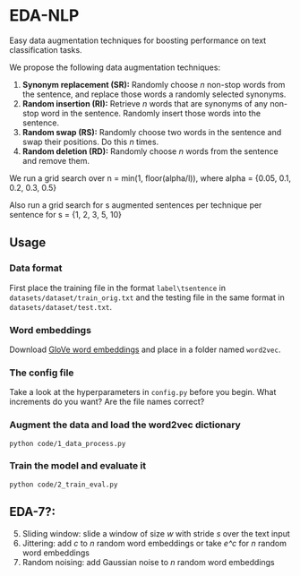 # EDA-NLP
Easy data augmentation techniques for boosting performance on text classification tasks.

We propose the following data augmentation techniques:

1. **Synonym replacement (SR):** Randomly choose *n* non-stop words from the sentence, and replace those words a randomly selected synonyms.
2. **Random insertion (RI):** Retrieve *n* words that are synonyms of any non-stop word in the sentence. Randomly insert those words into the sentence.
3. **Random swap (RS):** Randomly choose two words in the sentence and swap their positions. Do this *n* times.
4. **Random deletion (RD):** Randomly choose *n* words from the sentence and remove them.

We run a grid search over n = min(1, floor(alpha/l)), where alpha = {0.05, 0.1, 0.2, 0.3, 0.5}

Also run a grid search for s augmented sentences per technique per sentence for s = {1, 2, 3, 5, 10}

## Usage

### Data format
First place the training file in the format `label\tsentence` in `datasets/dataset/train_orig.txt` and the testing file in the same format in `datasets/dataset/test.txt`.

### Word embeddings
Download [GloVe word embeddings](https://nlp.stanford.edu/projects/glove/) and place in a folder named `word2vec`.

### The config file
Take a look at the hyperparameters in `config.py` before you begin. What increments do you want? Are the file names correct?

### Augment the data and load the word2vec dictionary
```
python code/1_data_process.py
```

### Train the model and evaluate it
```
python code/2_train_eval.py
```

## EDA-7?:
5. Sliding window: slide a window of size *w* with stride *s* over the text input
6. Jittering: add *c* to *n* random word embeddings or take *e^c* for *n* random word embeddings
7. Random noising: add Gaussian noise to *n* random word embeddings
